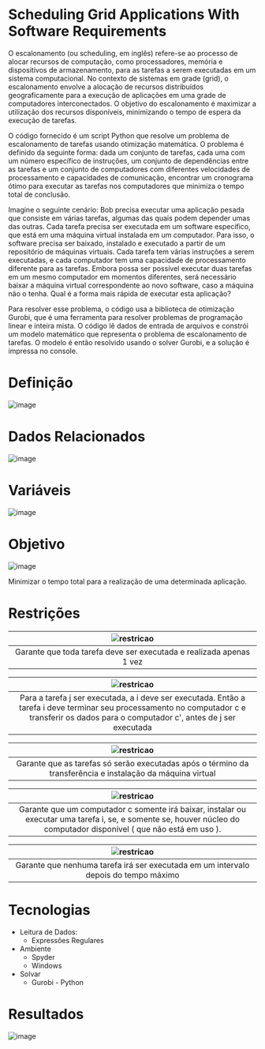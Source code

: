# Scheduling Grid Applications With Software Requirements

  O escalonamento (ou scheduling, em inglês) refere-se ao processo de alocar recursos de computação, como processadores, memória e dispositivos de armazenamento, para as tarefas a serem executadas em um sistema computacional. No contexto de sistemas em grade (grid), o escalonamento envolve a alocação de recursos distribuídos geograficamente para a execução de aplicações em uma grade de computadores interconectados. O objetivo do escalonamento é maximizar a utilização dos recursos disponíveis, minimizando o tempo de espera da execução de tarefas. 



  O código fornecido é um script Python que resolve um problema de escalonamento de tarefas usando otimização matemática. O problema é definido da seguinte forma: dada um conjunto de tarefas, cada uma com um número específico de instruções, um conjunto de dependências entre as tarefas e um conjunto de computadores com diferentes velocidades de processamento e capacidades de comunicação, encontrar um cronograma ótimo para executar as tarefas nos computadores que minimiza o tempo total de conclusão.
  
  Imagine o seguinte cenário: Bob precisa executar uma aplicação pesada que consiste em várias tarefas, algumas das quais podem depender umas das outras. Cada tarefa precisa ser executada em um software específico, que está em uma máquina virtual instalada em um computador. Para isso, o software precisa ser baixado, instalado e executado a partir de um repositório de máquinas virtuais. Cada tarefa tem várias instruções a serem executadas, e cada computador tem uma capacidade de processamento diferente para as tarefas. Embora possa ser possível executar duas tarefas em um mesmo computador em momentos diferentes, será necessário baixar a máquina virtual correspondente ao novo software, caso a máquina não o tenha. Qual é a forma mais rápida de executar esta aplicação?

  Para resolver esse problema, o código usa a biblioteca de otimização Gurobi, que é uma ferramenta para resolver problemas de programação linear e inteira mista. O código lê dados de entrada de arquivos e constrói um modelo matemático que representa o problema de escalonamento de tarefas. O modelo é então resolvido usando o solver Gurobi, e a solução é impressa no console.


# Definição

![image](https://user-images.githubusercontent.com/38995017/234465400-54d2ab40-e438-49bd-be82-68f2f5aa9767.png)

# Dados Relacionados

![image](https://user-images.githubusercontent.com/38995017/234466081-d88ae52e-a5fc-484e-b151-a803d4c2e938.png)

# Variáveis

![image](https://user-images.githubusercontent.com/38995017/234466102-1b7594f8-81d3-4a7c-ab35-c4cb00088361.png)

# Objetivo 

![image](https://user-images.githubusercontent.com/38995017/234466124-3f9203d1-06d9-459c-aa1b-163d7cdd2bbe.png)

Minimizar o tempo total para a realização de uma determinada aplicação.

# Restrições
 

| ![restricao](https://user-images.githubusercontent.com/38995017/234466158-06e77f44-e956-435c-86b9-7f44c99c3a21.png) | 
|:--:| 
|  Garante que toda tarefa deve ser executada e realizada apenas 1 vez |


| ![restricao](https://user-images.githubusercontent.com/38995017/234466192-49ef1948-ef4a-40af-95b3-536c04f1499c.png) | 
|:--:| 
|  Para a tarefa j ser executada, a i deve ser executada. Então a tarefa i deve terminar seu processamento no computador c e transferir os dados para o computador c', antes de j ser executada |


| ![restricao](https://user-images.githubusercontent.com/38995017/234466322-78692a69-8f14-4ef8-a2b7-4965cb0a10e8.png) | 
|:--:| 
|  Garante que as tarefas só serão executadas após o término da transferência e instalação da máquina virtual |


| ![restricao](https://user-images.githubusercontent.com/38995017/234466340-68a642c0-9916-438c-b281-3e9ec797ed65.png) | 
|:--:| 
| Garante que um computador c somente irá baixar, instalar ou executar uma tarefa i, se, e somente se, houver núcleo do computador disponível ( que não está em uso ). |


| ![restricao](https://user-images.githubusercontent.com/38995017/234466360-e6d66807-0f08-4f0e-b354-e3c10523662f.png) | 
|:--:| 
| Garante que nenhuma tarefa irá ser executada em um intervalo depois do tempo máximo |



  
# Tecnologias
  

 - Leitura de Dados:
	 - Expressões Regulares
- Ambiente
	- Spyder
	- Windows
- Solvar
	- Gurobi - Python



# Resultados

![image](https://user-images.githubusercontent.com/38995017/234469417-1b5712a9-1365-4d94-8255-69a85ead86d9.png)

